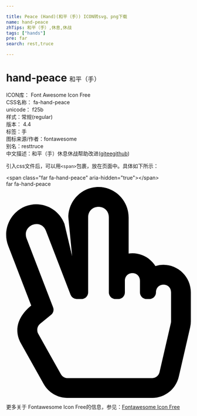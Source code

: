 ```yaml
---

title: Peace (Hand)(和平（手）) ICON转svg、png下载
name: hand-peace
zhTips: 和平（手）,休息,休战
tags: ["hands"]
pre: far
search: rest,truce

---
```


# hand-peace  <small style="font-size: 60%;font-weight: 100">和平（手）</small>


<div class="detail-page">
<p>
<span>
ICON库：
<span class="badge-secondary badge">Font Awesome Icon Free</span> 
</span>
<br/>
<span>
CSS名称：
<span class="badge-secondary badge">fa-hand-peace</span> 
</span>
<br/>
<span>
unicode：
<span class="badge-secondary badge">f25b</span> 
<copy-btn content='f25b' btn-title=""></copy-btn>
<copy-btn :content='String.fromCodePoint(parseInt("f25b", 16))' btn-title="复制U"></copy-btn>
</span><br/><span>样式：<span class="badge-light badge">常规(regular)</span></span>
<br/>
<span>
版本：
<span class="badge-secondary badge">4.4</span> 
</span><br/><span>标签：<span class="badge-light badge"><router-link to="/tags/hands.html">手</router-link></span></span>
<br/>
<span>图标来源/作者：<span class="badge-light badge">fontawesome</span></span> 
<br/>
<span>别名：<span class="badge-light badge">rest</span><span class="badge-light badge">truce</span></span><br/><span class="zh-detail">中文描述：<span class="badge-primary badge">和平（手）</span><span class="badge-primary badge">休息</span><span class="badge-primary badge">休战</span><span class="help-link"><span>帮助改进</span>(<a href="https://gitee.com/liuwave/icon-helper/edit/master/json/fontawesome/regular/hand-peace.json" target="_blank" rel="noopener noreferrer">gitee</a><a href="https://github.com/liuwave/icon-helper/edit/master/json/fontawesome/regular/hand-peace.json" target="_blank" rel="noopener noreferrer">github</a></span>)</span><br/>
</p>
</div>
<div class="alert alert-dark">
  <i class="far fa-hand-peace fa-xs"></i>
  <i class="far fa-hand-peace fa-sm"></i>
  <i class="far fa-hand-peace fa-lg"></i>
  <i class="far fa-hand-peace fa-2x"></i>
  <i class="far fa-hand-peace fa-3x"></i>
  <i class="far fa-hand-peace fa-5x"></i>
  <i class="far fa-hand-peace fa-7x"></i>
</div>
<div>
  <p>引入css文件后，可以用<code>&lt;span&gt;</code>包裹，放在页面中。具体如下所示：    
  </p>
  <div class="alert alert-primary" style="font-size: 14px">
    &lt;span class="far fa-hand-peace" aria-hidden="true"&gt;&lt;/span&gt;
    <copy-btn content='<span class="far fa-hand-peace" aria-hidden="true"></span>'></copy-btn>
  </div>
  <div class="alert alert-secondary">
    <i class="far fa-hand-peace"
    style="font-size: 24px"
    aria-hidden="true"></i> far fa-hand-peace
    <copy-btn content="far fa-hand-peace" btn-title="复制图标名称"></copy-btn>
  </div>
</div>
<div id="svg" class="svg-wrap">
<svg xmlns="http://www.w3.org/2000/svg" viewBox="0 0 448 512"><path d="M362.146 191.976c-13.71-21.649-38.761-34.016-65.006-30.341V74c0-40.804-32.811-74-73.141-74-40.33 0-73.14 33.196-73.14 74L160 168l-18.679-78.85C126.578 50.843 83.85 32.11 46.209 47.208 8.735 62.238-9.571 104.963 5.008 142.85l55.757 144.927c-30.557 24.956-43.994 57.809-24.733 92.218l54.853 97.999C102.625 498.97 124.73 512 148.575 512h205.702c30.744 0 57.558-21.44 64.555-51.797l27.427-118.999a67.801 67.801 0 0 0 1.729-15.203L448 256c0-44.956-43.263-77.343-85.854-64.024zM399.987 326c0 1.488-.169 2.977-.502 4.423l-27.427 119.001c-1.978 8.582-9.29 14.576-17.782 14.576H148.575c-6.486 0-12.542-3.621-15.805-9.449l-54.854-98c-4.557-8.141-2.619-18.668 4.508-24.488l26.647-21.764a16 16 0 0 0 4.812-18.139l-64.09-166.549C37.226 92.956 84.37 74.837 96.51 106.389l59.784 155.357A16 16 0 0 0 171.227 272h11.632c8.837 0 16-7.163 16-16V74c0-34.375 50.281-34.43 50.281 0v182c0 8.837 7.163 16 16 16h6.856c8.837 0 16-7.163 16-16v-28c0-25.122 36.567-25.159 36.567 0v28c0 8.837 7.163 16 16 16h6.856c8.837 0 16-7.163 16-16 0-25.12 36.567-25.16 36.567 0v70z"/></svg>
</div>
<detail full-name='fa-hand-peace'></detail>
    
<div><p>更多关于  Fontawesome Icon Free的信息，参见：<a target="_blank" href="https://iconhelper.cn/fontawesome.html">Fontawesome Icon Free</a>
</p></div>
